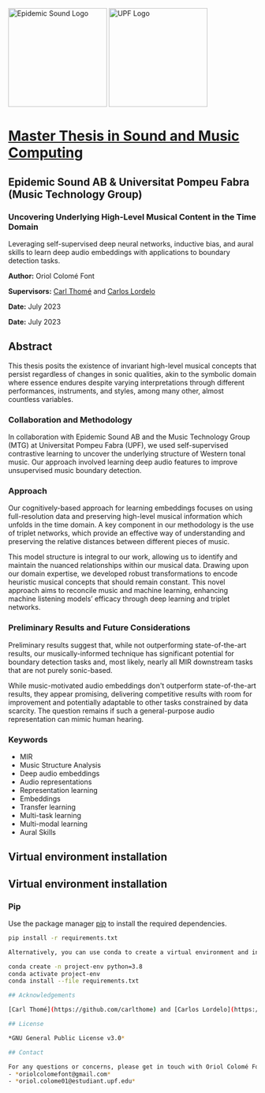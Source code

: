<div class="logo-container">
  <img src="https://github.com/oriolcolomefont/Master-Thesis/blob/3477a79ff7821c1d296068c376b8afb854b7f092/Epidemic_Sound_Logo_White.png?raw=true" alt="Epidemic Sound Logo" width="200"/>
  <img src="https://github.com/oriolcolomefont/Master-Thesis/blob/54e35045debfb4f802cbc312afb681d6c41c7414/UPF-Logo.png?raw=true" alt="UPF Logo" width="200"/>
</div>

# [Master Thesis in Sound and Music Computing](https://zenodo.org/records/8380670)
## Epidemic Sound AB & Universitat Pompeu Fabra (Music Technology Group)

### Uncovering Underlying High-Level Musical Content in the Time Domain

Leveraging self-supervised deep neural networks, inductive bias, and aural skills to learn deep audio embeddings with applications to boundary detection tasks.

**Author:** Oriol Colomé Font

**Supervisors:** [Carl Thomé](https://github.com/carlthome) and [Carlos Lordelo](https://github.com/cpvlordelo)

**Date:** July 2023

**Date:** July 2023

## Abstract

This thesis posits the existence of invariant high-level musical concepts that persist regardless of changes in sonic qualities, akin to the symbolic domain where essence endures despite varying interpretations through different performances, instruments, and styles, among many other, almost countless variables.

### Collaboration and Methodology

In collaboration with Epidemic Sound AB and the Music Technology Group (MTG) at Universitat Pompeu Fabra (UPF), we used self-supervised contrastive learning to uncover the underlying structure of Western tonal music. Our approach involved learning deep audio features to improve unsupervised music boundary detection.

### Approach

Our cognitively-based approach for learning embeddings focuses on using full-resolution data and preserving high-level musical information which unfolds in the time domain. A key component in our methodology is the use of triplet networks, which provide an effective way of understanding and preserving the relative distances between different pieces of music. 

This model structure is integral to our work, allowing us to identify and maintain the nuanced relationships within our musical data. Drawing upon our domain expertise, we developed robust transformations to encode heuristic musical concepts that should remain constant. This novel approach aims to reconcile music and machine learning, enhancing machine listening models’ efficacy through deep learning and triplet networks.

### Preliminary Results and Future Considerations

Preliminary results suggest that, while not outperforming state-of-the-art results, our musically-informed technique has significant potential for boundary detection tasks and, most likely, nearly all MIR downstream tasks that are not purely sonic-based.

While music-motivated audio embeddings don't outperform state-of-the-art results, they appear promising, delivering competitive results with room for improvement and potentially adaptable to other tasks constrained by data scarcity. The question remains if such a general-purpose audio representation can mimic human hearing.

### Keywords

- MIR
- Music Structure Analysis
- Deep audio embeddings
- Audio representations
- Representation learning
- Embeddings
- Transfer learning
- Multi-task learning
- Multi-modal learning
- Aural Skills

## Virtual environment installation

## Virtual environment installation

### Pip

Use the package manager [pip](https://pip.pypa.io/en/stable/) to install the required dependencies.

```bash
pip install -r requirements.txt

Alternatively, you can use conda to create a virtual environment and install the required dependencies.

conda create -n project-env python=3.8
conda activate project-env
conda install --file requirements.txt

## Acknowledgements

[Carl Thomé](https://github.com/carlthome) and [Carlos Lordelo](https://github.com/cpvlordelo), whose unrivaled expertise in the areas of MIR, ML, and DSP has not only been pivotal to the success of my thesis but their wisdom and guidance have been a constant source of motivation and enlightenment.

## License

*GNU General Public License v3.0*

## Contact

For any questions or concerns, please get in touch with Oriol Colomé Font at:
- *oriolcolomefont@gmail.com*
- *oriol.colome01@estudiant.upf.edu*
